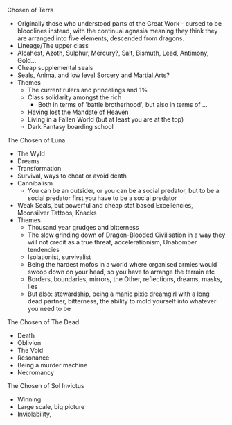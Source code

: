 Chosen of Terra
- Originally those who understood parts of the Great Work - cursed to be bloodlines instead, with the continual agnasia meaning they think they are arranged into five elements, descended from dragons.
- Lineage/The upper class
- Alcahest, Azoth, Sulphur, Mercury?, Salt, Bismuth, Lead, Antimony, Gold...
- Cheap supplemental seals
- Seals, Anima, and low level Sorcery and Martial Arts?
- Themes
  - The current rulers and princelings and 1%
  - Class solidarity amongst the rich
    - Both in terms of 'battle brotherhood', but also in terms of ...
  - Having lost the Mandate of Heaven
  - Living in a Fallen World (but at least you are at the top)
  - Dark Fantasy boarding school

The Chosen of Luna
- The Wyld
- Dreams
- Transformation
- Survival, ways to cheat or avoid death
- Cannibalism
  - You can be an outsider, or you can be a social predator, but to be a social predator first you have to be a social predator
- Weak Seals, but powerful and cheap stat based Excellencies, Moonsilver Tattoos, Knacks
- Themes
  - Thousand year grudges and bitterness
  - The slow grinding down of Dragon-Blooded Civilisation in a way they will not credit as a true threat, accelerationism, Unabomber tendencies
  - Isolationist, survivalist
  - Being the hardest mofos in a world where organised armies would swoop down on your head, so you have to arrange the terrain etc
  - Borders, boundaries, mirrors, the Other, reflections, dreams, masks, lies
  - But also: stewardship, being a manic pixie dreamgirl with a long dead partner, bitterness, the ability to mold yourself into whatever you need to be

The Chosen of The Dead
- Death
- Oblivion
- The Void
- Resonance
- Being a murder machine
- Necromancy

The Chosen of Sol Invictus
- Winning
- Large scale, big picture
- Inviolability, 
